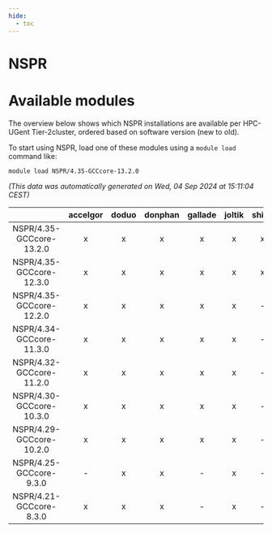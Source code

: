 ```yaml
---
hide:
  - toc
---
```


NSPR
====

# Available modules


The overview below shows which NSPR installations are available per HPC-UGent Tier-2cluster, ordered based on software version (new to old).

To start using NSPR, load one of these modules using a `module load` command like:

```shell
module load NSPR/4.35-GCCcore-13.2.0
```

*(This data was automatically generated on Wed, 04 Sep 2024 at 15:11:04 CEST)*  

| |accelgor|doduo|donphan|gallade|joltik|shinx|skitty|
| :---: | :---: | :---: | :---: | :---: | :---: | :---: | :---: |
|NSPR/4.35-GCCcore-13.2.0|x|x|x|x|x|x|x|
|NSPR/4.35-GCCcore-12.3.0|x|x|x|x|x|x|x|
|NSPR/4.35-GCCcore-12.2.0|x|x|x|x|x|-|x|
|NSPR/4.34-GCCcore-11.3.0|x|x|x|x|x|-|x|
|NSPR/4.32-GCCcore-11.2.0|x|x|x|x|x|-|x|
|NSPR/4.30-GCCcore-10.3.0|x|x|x|x|x|-|x|
|NSPR/4.29-GCCcore-10.2.0|x|x|x|x|x|-|x|
|NSPR/4.25-GCCcore-9.3.0|-|x|x|-|x|-|x|
|NSPR/4.21-GCCcore-8.3.0|x|x|x|-|x|-|x|
